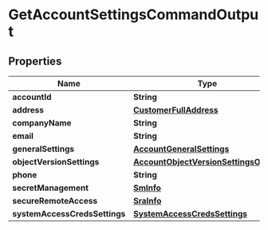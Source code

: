 

# GetAccountSettingsCommandOutput

## Properties

Name | Type | Description | Notes
------------ | ------------- | ------------- | -------------
**accountId** | **String** |  |  [optional]
**address** | [**CustomerFullAddress**](CustomerFullAddress.md) |  |  [optional]
**companyName** | **String** |  |  [optional]
**email** | **String** |  |  [optional]
**generalSettings** | [**AccountGeneralSettings**](AccountGeneralSettings.md) |  |  [optional]
**objectVersionSettings** | [**AccountObjectVersionSettingsOutput**](AccountObjectVersionSettingsOutput.md) |  |  [optional]
**phone** | **String** |  |  [optional]
**secretManagement** | [**SmInfo**](SmInfo.md) |  |  [optional]
**secureRemoteAccess** | [**SraInfo**](SraInfo.md) |  |  [optional]
**systemAccessCredsSettings** | [**SystemAccessCredsSettings**](SystemAccessCredsSettings.md) |  |  [optional]



